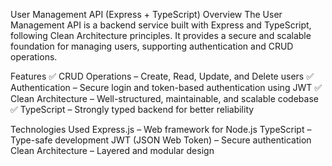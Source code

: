 User Management API (Express + TypeScript) 
Overview
The User Management API is a backend service built with Express and TypeScript, following Clean Architecture principles. It provides a secure and scalable foundation for managing users, supporting authentication and CRUD operations.

Features
✅ CRUD Operations – Create, Read, Update, and Delete users
✅ Authentication – Secure login and token-based authentication using JWT
✅ Clean Architecture – Well-structured, maintainable, and scalable codebase
✅ TypeScript – Strongly typed backend for better reliability

Technologies Used
Express.js – Web framework for Node.js
TypeScript – Type-safe development
JWT (JSON Web Token) – Secure authentication
Clean Architecture – Layered and modular design
